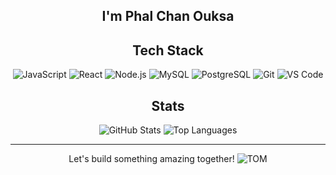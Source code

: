 <div align="center">

## I'm Phal Chan Ouksa


## Tech Stack

![JavaScript](https://img.shields.io/badge/JavaScript-F7DF1E?style=for-the-badge&logo=javascript&logoColor=black)
![React](https://img.shields.io/badge/React-61DAFB?style=for-the-badge&logo=react&logoColor=black)
![Node.js](https://img.shields.io/badge/Node.js-339933?style=for-the-badge&logo=node.js&logoColor=white)
![MySQL](https://img.shields.io/badge/MySQL-4479A1?style=for-the-badge&logo=mysql&logoColor=white)
![PostgreSQL](https://img.shields.io/badge/PostgreSQL-4169E1?style=for-the-badge&logo=postgresql&logoColor=white)
![Git](https://img.shields.io/badge/Git-F05032?style=for-the-badge&logo=git&logoColor=white)
![VS Code](https://img.shields.io/badge/VS_Code-007ACC?style=for-the-badge&logo=visual-studio-code&logoColor=white)

## Stats

![GitHub Stats](https://github-readme-stats.vercel.app/api?username=phalchanouksa&show_icons=true&theme=radical&hide_border=true)
![Top Languages](https://github-readme-stats.vercel.app/api/top-langs/?username=phalchanouksa&layout=compact&theme=radical&hide_border=true)

---
 Let's build something amazing together!
 ![TOM]([URL-to-GIF](https://media.giphy.com/media/v1.Y2lkPTc5MGI3NjExbGlybXpsa2tmenB2YXZxbnhkdWcxb29wem80ZGg0dHlwc3d4amM1aCZlcD12MV9naWZzX3RyZW5kaW5nJmN0PWc/7zMvSDWl3RkDSpOjBC/giphy.gif))


</div>
